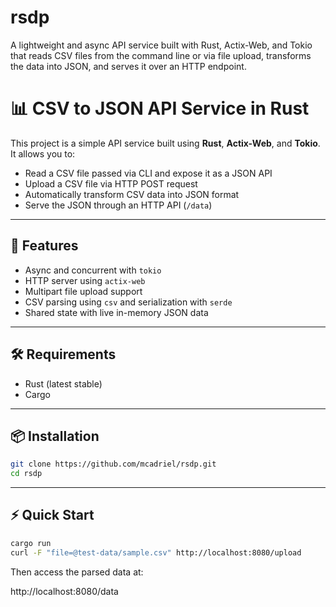 # rsdp
A lightweight and async API service built with Rust, Actix-Web, and Tokio that reads CSV files from the command line or via file upload, transforms the data into JSON, and serves it over an HTTP endpoint.

# 📊 CSV to JSON API Service in Rust

This project is a simple API service built using **Rust**, **Actix-Web**, and **Tokio**. It allows you to:

- Read a CSV file passed via CLI and expose it as a JSON API
- Upload a CSV file via HTTP POST request
- Automatically transform CSV data into JSON format
- Serve the JSON through an HTTP API (`/data`)

---

## 🚀 Features

- Async and concurrent with `tokio`
- HTTP server using `actix-web`
- Multipart file upload support
- CSV parsing using `csv` and serialization with `serde`
- Shared state with live in-memory JSON data

---

## 🛠 Requirements

- Rust (latest stable)
- Cargo

---

## 📦 Installation

```bash
git clone https://github.com/mcadriel/rsdp.git
cd rsdp
```

---

## ⚡ Quick Start
```bash
cargo run
curl -F "file=@test-data/sample.csv" http://localhost:8080/upload
```

Then access the parsed data at:

http://localhost:8080/data